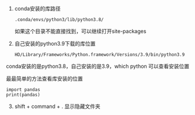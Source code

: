 1. conda安装的库路径

   ```
   .conda/envs/python3/lib/python3.8/
   ```

   如果这个目录不能直接找到，可以继续打开site-packages

2. 自己安装的python3.9下载的库位置

   ```
   HD/Library/Frameworks/Python.framework/Versions/3.9/bin/python3.9
   ```

conda安装的是python3.8，自己安装的是3.9，which python 可以查看安装位置

最最简单的方法查看库安装的位置

```
import pandas
print(pandas)
```



3. shift + command + . 显示隐藏文件夹